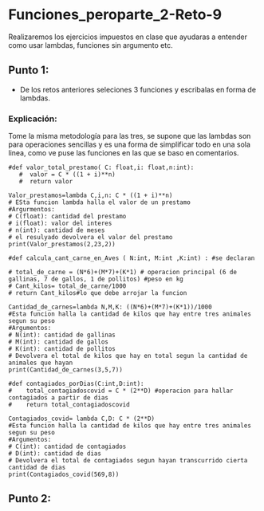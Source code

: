 # Funciones_peroparte_2-Reto-9
Realizaremos los ejercicios impuestos en clase que ayudaras a entender como usar lambdas, funciones sin argumento etc.
## Punto 1:
- De los retos anteriores seleciones 3 funciones y escribalas en forma de lambdas.
### Explicación: ###
Tome la misma metodología para las tres, se supone que las lambdas son para operaciones sencillas y es una forma de simplificar todo en una sola linea, como ve puse las funciones en las que se baso en comentarios.

```
#def valor_total_prestamo( C: float,i: float,n:int):
   #  valor = C * ((1 + i)**n)
   #  return valor

Valor_prestamos=lambda C,i,n: C * ((1 + i)**n)
# ESta funcion lambda halla el valor de un prestamo
#Argurmentos:
# C(float): cantidad del prestamo
# i(float): valor del interes
# n(int): cantidad de meses
# el resulyado devolvera el valor del prestamo
print(Valor_prestamos(2,23,2))
```
```
#def calcula_cant_carne_en_Aves ( N:int, M:int ,K:int) : #se declaran

# total_de_carne = (N*6)+(M*7)+(K*1) # operacion principal (6 de gallinas, 7 de gallos, 1 de pollitos) #peso en kg
# Cant_kilos= total_de_carne/1000
# return Cant_kilos#lo que debe arrojar la funcion

Cantidad_de_carnes=lambda N,M,K: ((N*6)+(M*7)+(K*1))/1000
#Esta funcion halla la cantidad de kilos que hay entre tres animales segun su peso
#Argumentos:
# N(int): cantidad de gallinas
# M(int): cantidad de gallos
# K(int): cantidad de pollitos
# Devolvera el total de kilos que hay en total segun la cantidad de animales que hayan
print(Cantidad_de_carnes(3,5,7))

```
```
#def contagiados_porDias(C:int,D:int):
#    total_contagiadoscovid = C * (2**D) #operacion para hallar contagiados a partir de dias
#    return total_contagiadoscovid

Contagiados_covid= lambda C,D: C * (2**D)
#Esta funcion halla la cantidad de kilos que hay entre tres animales segun su peso
#Argumentos:
# C(int): cantidad de contagiados
# D(int): cantidad de dias
# Devolvera el total de contagiados segun hayan transcurrido cierta cantidad de dias
print(Contagiados_covid(569,8))
```
## Punto 2:
